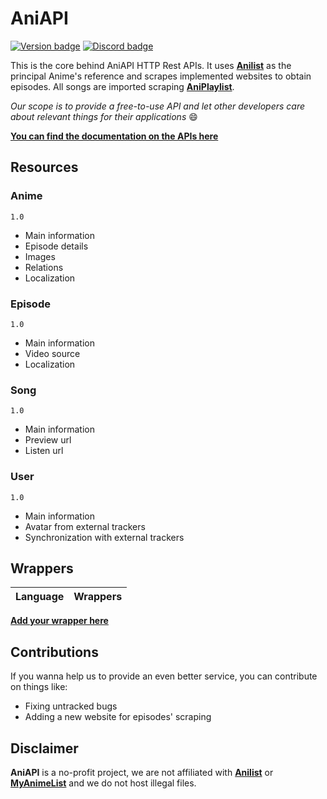 # AniAPI

[![Version badge](https://img.shields.io/badge/version-1.0-green)](#)
[![Discord badge](https://img.shields.io/badge/discord-join%20us-blue)](https://discord.gg/xQjZx5aWkR)

This is the core behind AniAPI HTTP Rest APIs.
It uses **[Anilist](https://anilist.co)** as the principal Anime's reference and scrapes implemented websites to obtain episodes.
All songs are imported scraping **[AniPlaylist](https://aniplaylist.com/)**.

*Our scope is to provide a free-to-use API and let other developers care about relevant things for their applications* 😄

**[You can find the documentation on the APIs here](https://aniapi.com/docs)**

## Resources

### Anime
`1.0`
* Main information
* Episode details
* Images
* Relations
* Localization

### Episode
`1.0`
* Main information
* Video source
* Localization

### Song
`1.0`
* Main information
* Preview url
* Listen url

### User
`1.0`
* Main information
* Avatar from external trackers
* Synchronization with external trackers

## Wrappers

| Language    | Wrappers    |
| ---         | ---         |

**[Add your wrapper here](https://github.com/AniAPI-Team/AniAPI/edit/main/README.md)**

## Contributions

If you wanna help us to provide an even better service, you can contribute on things like:
* Fixing untracked bugs
* Adding a new website for episodes' scraping

## Disclaimer

**AniAPI** is a no-profit project, we are not affiliated with **[Anilist](https://anilist.co)** or **[MyAnimeList](https://myanimelist.net/)** and we do not host illegal files.
